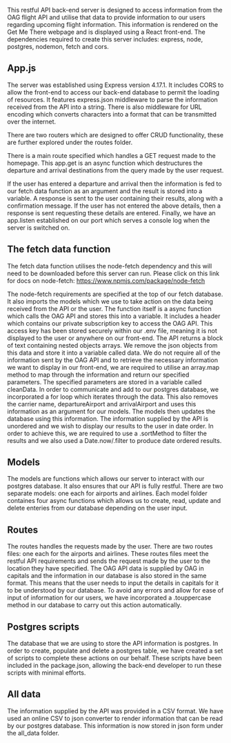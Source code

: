 This restful API back-end server is designed to access information from the OAG flight API and utilise that data to provide information to our users regarding upcoming flight information.
This information is rendered on the Get Me There webpage and is displayed using a React front-end.
The dependencies required to create this server includes: express, node, postgres, nodemon, fetch and cors.

## App.js

The server was established using Express version 4.17.1. It includes CORS to allow the front-end to access our back-end database to permit the loading of resources.
It features express.json middleware to parse the information received from the API into a string.
There is also middleware for URL encoding which converts characters into a format that can be transmitted over the internet.

There are two routers which are designed to offer CRUD functionality, these are further explored under the routes folder.

There is a main route specified which handles a GET request made to the homepage. This app.get is an async function which destructures the departure and arrival destinations from the query made by the user request.

If the user has entered a departure and arrival then the information is fed to our fetch data function as an argument and the result is stored into a variable. A response is sent to the user containing their results, along with a confirmation message.
If the user has not entered the above details, then a response is sent requesting these details are entered.
Finally, we have an app.listen established on our port which serves a console log when the server is switched on.

## The fetch data function

The fetch data function utilises the node-fetch dependency and this will need to be downloaded before this server can run. Please click on this link for docs on node-fetch: https://www.npmjs.com/package/node-fetch

The node-fetch requirements are specified at the top of our fetch database.
It also imports the models which we use to take action on the data being received from the API or the user.
The function itself is a async function which calls the OAG API and stores this into a variable. It includes a header which contains our private subscription key to access the OAG API. This access key has been stored securely within our .env file, meaning it is not displayed to the user or anywhere on our front-end.
The API returns a block of text containing nested objects arrays. We remove the json objects from this data and store it into a variable called data.
We do not require all of the information sent by the OAG API and to retrieve the necessary information we want to display in our front-end, we are required to utilise an array.map method to map through the information and return our specified parameters. The specified parameters are stored in a variable called cleanData.
In order to communicate and add to our postgres database, we incorporated a for loop which iterates through the data. This also removes the carrier name, departureAirport and arrivalAirport and uses this information as an argument for our models. The models then updates the database using this information.
The information supplied by the API is unordered and we wish to display our results to the user in date order. In order to achieve this, we are required to use a .sortMethod to filter the results and we also used a Date.now/.filter to produce date ordered results.

## Models

The models are functions which allows our server to interact with our postgres database.
It also ensures that our API is fully restful.
There are two separate models: one each for airports and airlines.
Each model folder containes four async functions which allows us to create, read, update and delete enteries from our database depending on the user input.

## Routes

The routes handles the requests made by the user.
There are two routes files: one each for the airports and airlines.
These routes files meet the restful API requirements and sends the request made by the user to the location they have specified.
The OAG API data is supplied by OAG in capitals and the information in our database is also stored in the same format. This means that the user needs to input the details in capitals for it to be understood by our database.
To avoid any errors and allow for ease of input of information for our users, we have incorporated a .touppercase method in our database to carry out this action automatically.

## Postgres scripts

The database that we are using to store the API information is postgres.
In order to create, populate and delete a postgres table, we have created a set of scripts to complete these actions on our behalf.
These scripts have been included in the package.json, allowing the back-end developer to run these scripts with minimal efforts.

## All data

The information supplied by the API was provided in a CSV format.
We have used an online CSV to json converter to render information that can be read by our postgres database.
This information is now stored in json form under the all_data folder.
